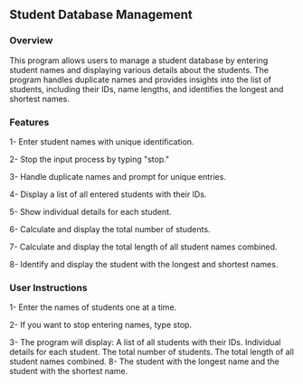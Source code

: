 ## Student Database Management
### Overview
This program allows users to manage a student database by entering student names and displaying various details about the students. The program handles duplicate names and provides insights into the list of students, including their IDs, name lengths, and identifies the longest and shortest names.

### Features
1- Enter student names with unique identification.

2- Stop the input process by typing "stop."

3- Handle duplicate names and prompt for unique entries.

4- Display a list of all entered students with their IDs.

5- Show individual details for each student.

6- Calculate and display the total number of students.

7- Calculate and display the total length of all student names combined.

8- Identify and display the student with the longest and shortest names.


### User Instructions
1- Enter the names of students one at a time.

2- If you want to stop entering names, type stop.

3- The program will display:
A list of all students with their IDs.
Individual details for each student.
The total number of students.
The total length of all student names combined.
8- The student with the longest name and the student with the shortest name.
